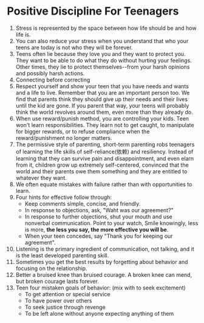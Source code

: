 # Positive Discipline For Teenagers

1. Stress is represented by the space between how life should be and how life is.
2. You can also reduce your stress when you understand that who your teens are today is not who they will be forever.
3. Teens often lie because they love you and they want to protect you. They want to be able to do what they do without hurting your feelings. Other times, they lie to protect themselves--from your harsh opinions and possibly harsh actions. 
4. Connecting before correcting
5. Respect yourself and show your teen that you have needs and wants and a life to live. Remember that you are an important person too. We find that parents think they should give up their needs and their lives until the kid are gone. If you parent that way, your teens will probably think the world revolves around them, even more than they already do.
6. When use reward/punish method, you are controlling your kids. Teen won't learn responsibilities. They learn not to get caught, to manipulate for bigger rewards, or to refuse compliance when the reward/punishment no longer matters. 
7. The permissive style of parenting, short-term parenting robs teenagers of learning the life skills of self-reliance(依赖) and resiliency. Instead of learning that they can survive pain and disappointment, and even elarn from it, children grow up extremely self-centered, convinced that the world and their parents owe them something and they are entitled to whatever they want. 
8. We often equate mistakes with failure rather than with opportunities to learn.
9. Four hints for effective follow through:
    - Keep comments simple, concise, and friendly. 
    - In response to objections, ask, "Waht was our agreement?"
    - In response to further objections, shut your mouth and use nonverbal communication. Point to your watch, Smile knowingly, less is more, **the less you say, the more effective you will be**.
    - When your teen concedes, say "Thank you for keeping our agreement".
10. Listening is the primary ingredient of communication, not talking, and it is the least developed parenting skill.
11. Sometimes you get the best results by forgetting about behavior and focusing on the relationship. 
12. Better a bruised knee than bruised courage. A broken knee can mend, but broken courage lasts forever. 
13. Teen four mistaken goals of behavior: (mix with to seek excitement)
    - To get attention or special service
    - To have power over others
    - To seek justice through revenge
    - To be left alone without anyone expecting anything of them
    

